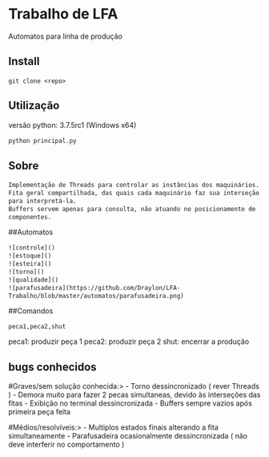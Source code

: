 # Trabalho de LFA

Automatos para linha de produção

## Install

    git clone <repo>


## Utilização

versão python: 3.7.5rc1 (Windows x64)

```bash
python principal.py
```

## Sobre
    Implementação de Threads para controlar as instâncias dos maquinários.
    Fita geral compartilhada, das quais cada maquinário faz sua interseção para interpretá-la.
    Buffers servem apenas para consulta, não atuando no posicionamento de componentes.

##Automatos

    ![controle]()
    ![estoque]()
    ![esteira]()
    ![torno]()
    ![qualidade]()
    ![parafusadeira](https://github.com/Draylon/LFA-Trabalho/blob/master/automatos/parafusadeira.png)

##Comandos

    peca1,peca2,shut

peca1: produzir peça 1
peca2: produzir peça 2
shut:  encerrar a produção


## bugs conhecidos

#Graves/sem solução conhecida:>
    - Torno dessincronizado ( rever Threads )
    - Demora muito para fazer 2 pecas simultaneas, devido às interseções das fitas
    - Exibição no terminal dessincronizada
    - Buffers sempre vazios após primeira peça feita

#Médios/resolvíveis:>
    - Multiplos estados finais alterando a fita simultaneamente
    - Parafusadeira ocasionalmente dessincronizada ( não deve interferir no comportamento )